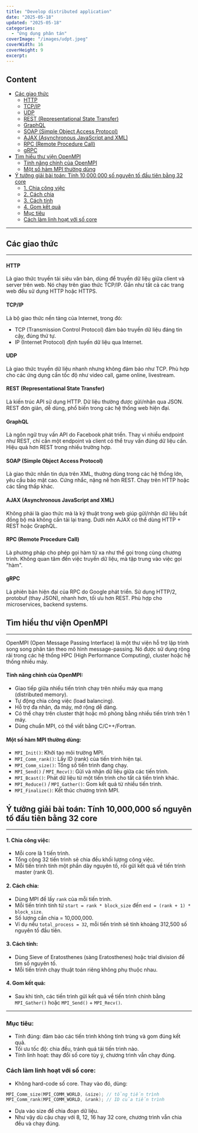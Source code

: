 ```yaml
---
title: "Develop distributed application"
date: "2025-05-18"
updated: "2025-05-18"
categories:
  - "ứng dụng phân tán"
coverImage: "/images/udpt.jpeg"
coverWidth: 16
coverHeight: 9
excerpt: 
---
```

## Content

- [Các giao thức](#các-giao-thức)
    - [HTTP](#http)
    - [TCP/IP](#tcpip)
    - [UDP](#udp)
    - [REST (Representational State Transfer)](#rest-representational-state-transfer)
    - [GraphQL](#graphql)
    - [SOAP (Simple Object Access Protocol)](#soap-simple-object-access-protocol)
    - [AJAX (Asynchronous JavaScript and XML)](#ajax-asynchronous-javascript-and-xml)
    - [RPC (Remote Procedure Call)](#rpc-remote-procedure-call)
    - [gRPC](#grpc)
- [Tìm hiểu thư viện OpenMPI](#tìm-hiểu-thư-viện-openmpi)
    - [Tính năng chính của OpenMPI](#tính-năng-chính-của-openmpi)
    - [Một số hàm MPI thường dùng](#một-số-hàm-mpi-thường-dùng)
- [Ý tưởng giải bài toán: Tính 10,000,000 số nguyên tố đầu tiên bằng 32 core](#ý-tưởng-giải-bài-toán-tính-10000000-số-nguyên-tố-đầu-tiên-bằng-32-core)
    - [1. Chia công việc](#1-chia-công-việc)
    - [2. Cách chia](#2-cách-chia)
    - [3. Cách tính](#3-cách-tính)
    - [4. Gom kết quả](#4-gom-kết-quả)
    - [Mục tiêu](#mục-tiêu)
    - [Cách làm linh hoạt với số core](#cách-làm-linh-hoạt-với-số-core)

---

## Các giao thức
---
#### HTTP

Là giao thức truyền tải siêu văn bản, dùng để truyền dữ liệu giữa client và server trên web. Nó chạy trên giao thức TCP/IP. Gần như tất cả các trang web đều sử dụng HTTP hoặc HTTPS.

#### TCP/IP

Là bộ giao thức nền tảng của Internet, trong đó:

- TCP (Transmission Control Protocol) đảm bảo truyền dữ liệu đáng tin cậy, đúng thứ tự.
- IP (Internet Protocol) định tuyến dữ liệu qua Internet.

#### UDP

Là giao thức truyền dữ liệu nhanh nhưng không đảm bảo như TCP. Phù hợp cho các ứng dụng cần tốc độ như video call, game online, livestream.

#### REST (Representational State Transfer)

Là kiến trúc API sử dụng HTTP. Dữ liệu thường được gửi/nhận qua JSON. REST đơn giản, dễ dùng, phổ biến trong các hệ thống web hiện đại.

#### GraphQL

Là ngôn ngữ truy vấn API do Facebook phát triển. Thay vì nhiều endpoint như REST, chỉ cần một endpoint và client có thể truy vấn đúng dữ liệu cần. Hiệu quả hơn REST trong nhiều trường hợp.

#### SOAP (Simple Object Access Protocol)

Là giao thức nhắn tin dựa trên XML, thường dùng trong các hệ thống lớn, yêu cầu bảo mật cao. Cứng nhắc, nặng nề hơn REST. Chạy trên HTTP hoặc các tầng thấp khác.

#### AJAX (Asynchronous JavaScript and XML)

Không phải là giao thức mà là kỹ thuật trong web giúp gửi/nhận dữ liệu bất đồng bộ mà không cần tải lại trang. Dưới nền AJAX có thể dùng HTTP + REST hoặc GraphQL.

#### RPC (Remote Procedure Call)

Là phương pháp cho phép gọi hàm từ xa như thể gọi trong cùng chương trình. Không quan tâm đến việc truyền dữ liệu, mà tập trung vào việc gọi "hàm".

#### gRPC

Là phiên bản hiện đại của RPC do Google phát triển. Sử dụng HTTP/2, protobuf (thay JSON), nhanh hơn, tối ưu hơn REST. Phù hợp cho microservices, backend systems.

## Tìm hiểu thư viện OpenMPI
---
OpenMPI (Open Message Passing Interface) là một thư viện hỗ trợ lập trình song song phân tán theo mô hình message-passing. Nó được sử dụng rộng rãi trong các hệ thống HPC (High Performance Computing), cluster hoặc hệ thống nhiều máy.

#### Tính năng chính của OpenMPI:

- Giao tiếp giữa nhiều tiến trình chạy trên nhiều máy qua mạng (distributed memory).
- Tự động chia công việc (load balancing).
- Hỗ trợ đa nhân, đa máy, mở rộng dễ dàng.
- Có thể chạy trên cluster thật hoặc mô phỏng bằng nhiều tiến trình trên 1 máy.
- Dùng chuẩn MPI, có thể viết bằng C/C++/Fortran.

#### Một số hàm MPI thường dùng:

- `MPI_Init()`: Khởi tạo môi trường MPI.
- `MPI_Comm_rank()`: Lấy ID (rank) của tiến trình hiện tại.
- `MPI_Comm_size()`: Tổng số tiến trình đang chạy.
- `MPI_Send()` / `MPI_Recv()`: Gửi và nhận dữ liệu giữa các tiến trình.
- `MPI_Bcast()`: Phát dữ liệu từ một tiến trình cho tất cả tiến trình khác.
- `MPI_Reduce()` / `MPI_Gather()`: Gom kết quả từ nhiều tiến trình.
- `MPI_Finalize()`: Kết thúc chương trình MPI.

## Ý tưởng giải bài toán: Tính 10,000,000 số nguyên tố đầu tiên bằng 32 core
---
#### 1. Chia công việc:

- Mỗi core là 1 tiến trình.
- Tổng cộng 32 tiến trình sẽ chia đều khối lượng công việc.
- Mỗi tiến trình tính một phần dãy nguyên tố, rồi gửi kết quả về tiến trình master (rank 0).

#### 2. Cách chia:

- Dùng MPI để lấy `rank` của mỗi tiến trình.
- Mỗi tiến trình tính từ `start = rank * block_size` đến `end = (rank + 1) * block_size`.
- Số lượng cần chia = 10,000,000.
- Ví dụ nếu `total_process = 32`, mỗi tiến trình sẽ tính khoảng 312,500 số nguyên tố đầu tiên.

#### 3. Cách tính:

- Dùng Sieve of Eratosthenes (sàng Eratosthenes) hoặc trial division để tìm số nguyên tố.
- Mỗi tiến trình chạy thuật toán riêng không phụ thuộc nhau.

#### 4. Gom kết quả:

- Sau khi tính, các tiến trình gửi kết quả về tiến trình chính bằng `MPI_Gather()` hoặc `MPI_Send()` + `MPI_Recv()`.

---

### Mục tiêu:

- Tính đúng: đảm bảo các tiến trình không tính trùng và gom đúng kết quả.
- Tối ưu tốc độ: chia đều, tránh quá tải tiến trình nào.
- Tính linh hoạt: thay đổi số core tùy ý, chương trình vẫn chạy đúng.

### Cách làm linh hoạt với số core:

- Không hard-code số core. Thay vào đó, dùng:

```c
MPI_Comm_size(MPI_COMM_WORLD, &size); // tổng tiến trình
MPI_Comm_rank(MPI_COMM_WORLD, &rank); // ID của tiến trình
```

- Dựa vào size để chia đoạn dữ liệu.
- Như vậy dù cậu chạy với 8, 12, 16 hay 32 core, chương trình vẫn chia đều và chạy đúng.